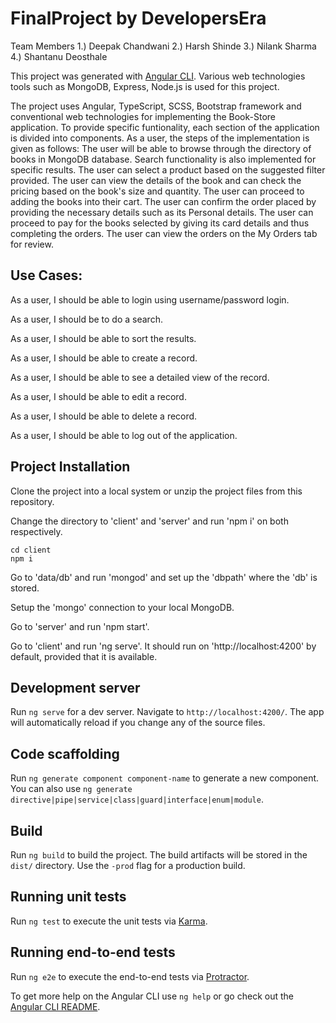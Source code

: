 # FinalProject by DevelopersEra

Team Members
1.) Deepak Chandwani
2.) Harsh Shinde
3.) Nilank Sharma
4.) Shantanu Deosthale

This project was generated with [Angular CLI](https://github.com/angular/angular-cli).
Various web technologies tools such as MongoDB, Express, Node.js is used for this project.

The project uses Angular, TypeScript, SCSS, Bootstrap framework and conventional web technologies for implementing the Book-Store application.
To provide specific funtionality, each section of the application is divided into components.
As a user, the steps of the implementation is given as follows:
The user will be able to browse through the directory of books in MongoDB database. Search functionality is also implemented for specific results.
The user can select a product based on the suggested filter provided.
The user can view the details of the book and can check the pricing based on the book's size and quantity.
The user can proceed to adding the books into their cart.
The user can confirm the order placed by providing the necessary details such as its Personal details.
The user can proceed to pay for the books selected by giving its card details and thus completing the orders.
The user can view the orders on the My Orders tab for review.

## Use Cases:

As a user, I should be able to login using username/password login.

As a user, I should be to do a search.

As a user, I should be able to sort the results.

As a user, I should be able to create a record.

As a user, I should be able to see a detailed view of the record.

As a user, I should be able to edit a record.

As a user, I should be able to delete a record.

As a user, I should be able to log out of the application.

## Project Installation

Clone the project into a local system or unzip the project files from this repository.

Change the directory to 'client' and 'server' and run 'npm i' on both respectively.
```
cd client
npm i
```

Go to 'data/db' and run 'mongod' and set up the 'dbpath' where the 'db' is stored.

Setup the 'mongo' connection to your local MongoDB.

Go to 'server' and run 'npm start'.

Go to 'client' and run 'ng serve'. It should run on 'http://localhost:4200' by default, provided that it is available.

## Development server

Run `ng serve` for a dev server. Navigate to `http://localhost:4200/`. The app will automatically reload if you change any of the source files.

## Code scaffolding

Run `ng generate component component-name` to generate a new component. You can also use `ng generate directive|pipe|service|class|guard|interface|enum|module`.

## Build

Run `ng build` to build the project. The build artifacts will be stored in the `dist/` directory. Use the `-prod` flag for a production build.

## Running unit tests

Run `ng test` to execute the unit tests via [Karma](https://karma-runner.github.io).

## Running end-to-end tests

Run `ng e2e` to execute the end-to-end tests via [Protractor](http://www.protractortest.org/).

To get more help on the Angular CLI use `ng help` or go check out the [Angular CLI README](https://github.com/angular/angular-cli/blob/master/README.md).
